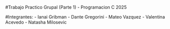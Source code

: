 #Trabajo Practico Grupal (Parte 1) - Programacion C 2025

#Integrantes:
	- Ianai Gribman
	- Dante Gregorini
	- Mateo Vazquez
	- Valentina Acevedo
	- Natasha Milosevic
	
